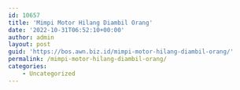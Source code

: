 ```yaml
---
id: 10657
title: 'Mimpi Motor Hilang Diambil Orang'
date: '2022-10-31T06:52:10+00:00'
author: admin
layout: post
guid: 'https://bos.awn.biz.id/mimpi-motor-hilang-diambil-orang/'
permalink: /mimpi-motor-hilang-diambil-orang/
categories:
    - Uncategorized
---
```


